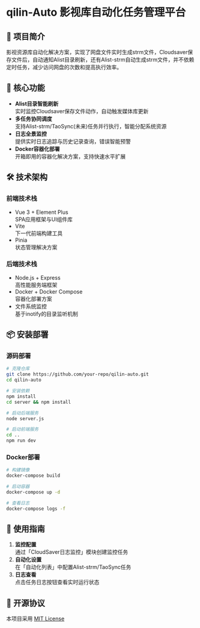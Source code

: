 # qilin-Auto 影视库自动化任务管理平台

## 🌟 项目简介
影视资源库自动化解决方案，实现了网盘文件实时生成strm文件，Cloudsaver保存文件后，自动通知Alist目录刷新，还有Alist-strm自动生成strm文件，并不依赖定时任务，减少访问网盘的次数和提高执行效率。

## 🚀 核心功能
- **Alist目录智能刷新**  
  实时监控Cloudsaver保存文件动作，自动触发媒体库更新
- **多任务协同调度**  
  支持Alist-strm/TaoSync(未来)任务并行执行，智能分配系统资源
- **日志全景监控**  
  提供实时日志追踪与历史记录查询，错误智能预警
- **Docker容器化部署**  
  开箱即用的容器化解决方案，支持快速水平扩展

## 🛠 技术架构
### 前端技术栈
- Vue 3 + Element Plus  
  SPA应用框架与UI组件库
- Vite  
  下一代前端构建工具
- Pinia  
  状态管理解决方案

### 后端技术栈
- Node.js + Express  
  高性能服务端框架
- Docker + Docker Compose  
  容器化部署方案
- 文件系统监控  
  基于inotify的目录监听机制

## 📦 安装部署

### 源码部署
```bash
# 克隆仓库
git clone https://github.com/your-repo/qilin-auto.git
cd qilin-auto

# 安装依赖
npm install
cd server && npm install

# 启动后端服务
node server.js

# 启动前端服务
cd ..
npm run dev
```

### Docker部署
```bash
# 构建镜像
docker-compose build

# 启动容器
docker-compose up -d

# 查看日志
docker-compose logs -f
```


## 🔧 使用指南
1. **监控配置**  
   通过「CloudSaver日志监控」模块创建监控任务
2. **自动化设置**  
   在「自动化列表」中配置Alist-strm/TaoSync任务
3. **日志查看**  
   点击任务日志按钮查看实时运行状态



## 📄 开源协议
本项目采用 [MIT License](LICENSE)
